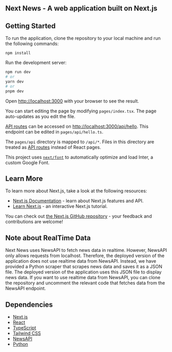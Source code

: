 ## Next News - A web application built on Next.js

## Getting Started

To run the application, clone the repository to your local machine and run the following commands:

`npm install`

Run the development server:

```bash
npm run dev
# or
yarn dev
# or
pnpm dev
```

Open [http://localhost:3000](http://localhost:3000) with your browser to see the result.

You can start editing the page by modifying `pages/index.tsx`. The page auto-updates as you edit the file.

[API routes](https://nextjs.org/docs/api-routes/introduction) can be accessed on [http://localhost:3000/api/hello](http://localhost:3000/api/hello). This endpoint can be edited in `pages/api/hello.ts`.

The `pages/api` directory is mapped to `/api/*`. Files in this directory are treated as [API routes](https://nextjs.org/docs/api-routes/introduction) instead of React pages.

This project uses [`next/font`](https://nextjs.org/docs/basic-features/font-optimization) to automatically optimize and load Inter, a custom Google Font.

## Learn More

To learn more about Next.js, take a look at the following resources:

- [Next.js Documentation](https://nextjs.org/docs) - learn about Next.js features and API.
- [Learn Next.js](https://nextjs.org/learn) - an interactive Next.js tutorial.

You can check out [the Next.js GitHub repository](https://github.com/vercel/next.js/) - your feedback and contributions are welcome!

## Note about RealTime Data

Next News uses NewsAPI to fetch news data in realtime. However, NewsAPI only allows requests from localhost. Therefore, the deployed version of the application does not use realtime data from NewsAPI. Instead, we have provided a Python scraper that scrapes news data and saves it as a JSON file. The deployed version of the application uses this JSON file to display news data. If you want to use realtime data from NewsAPI, you can clone the repository and uncomment the relevant code that fetches data from the NewsAPI endpoint.

## Dependencies

- [Next.js](https://nextjs.org/)
- [React](https://reactjs.org/)
- [TypeScript](https://www.typescriptlang.org/)
- [Tailwind CSS](https://tailwindcss.com/)
- [NewsAPI](https://newsapi.org/)
- [Python](https://www.python.org/)
